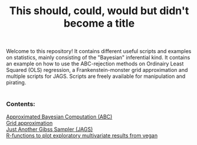 <h1 align="center">This should, could, would but didn't become a title</h1>  <br />

Welcome to this repository! It contains different useful scripts and examples on statistics, mainly consisting of the "Bayesian" inferential kind. It contains an example on how to use the ABC-rejection methods on Ordinairy Least Squared (OLS) regression, a Frankenstein-monster grid approximation and multiple scripts for JAGS. Scripts are freely available for manipulation and pirating.<br />
  <br />
<h3/>Contents:</h3> 

[Approximated Bayesian Computation (ABC)](https://github.com/snwikaij/R-scripts/tree/main/ABC) 
<br />
[Grid approximation](https://github.com/snwikaij/R-scripts/tree/main/Grid_approximation) 
<br />
[Just Another Gibss Sampler (JAGS)](https://github.com/snwikaij/R-scripts/tree/main/JAGS) 
<br />
[R-functions to plot exploratory multivariate results from vegan](https://github.com/snwikaij/R-scripts/tree/main/Multivariate%20Plots) 
<br />
